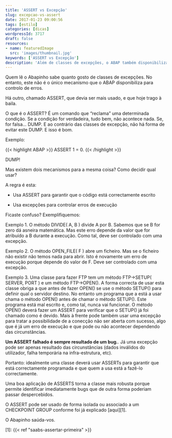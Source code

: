 ```yaml
---
title: 'ASSERT vs Excepção'
slug: excepcao-vs-assert
date: 2017-01-23 09:00:56
tags: [estilo]
categories: [dicas]
wordpressId: 3717
draft: false
resources:
- name: featuredImage
  src: 'images/thumbnail.jpg'
keywords: ['ASSERT vs Excepção']
description: 'Além de classes de excepções, o ABAP também disponibiliza o commando ASSERT. Aprende quando usar excepções e quando usar ASSERTs.'
---
```

Quem lê o Abapinho sabe quanto gosto de classes de excepções. No entanto, este não é o único mecanismo que o ABAP disponibiliza para controlo de erros.

Há outro, chamado ASSERT, que devia ser mais usado, e que hoje trago à baila.

<!--more-->

O que é o ASSERT? É um comando que “reclama” uma determinada condição. Se a condição for verdadeira, tudo bem, não acontece nada. Se, for falsa… DUMP. E ao contrário das classes de excepção, não há forma de evitar este DUMP. E isso é bom.

Exemplo:

{{< highlight ABAP >}}
ASSERT 1 = 0.
{{< /highlight >}}

DUMP!

Mas existem dois mecanismos para a mesma coisa? Como decidir qual usar?

A regra é esta:

  * Usa ASSERT para garantir que o código está correctamente escrito

  * Usa excepções para controlar erros de execução

Ficaste confuso? Exemplifiquemos:

Exemplo 1. O método DIVIDE( A, B ) divide A por B. Sabemos que se B for zero dá asneira matemática. Mas este erro depende da valor que for atribuído a B durante a execução. Como tal, deve ser controlado com uma excepção.

Exemplo 2. O método OPEN_FILE( F ) abre um ficheiro. Mas se o ficheiro não existir não temos nada para abrir. Isto é novamente um erro de execução porque depende do valor de F. Deve ser controlado com uma excepção.

Exemplo 3. Uma classe para fazer FTP tem um método FTP->SETUP( SERVER, PORT ) e um método FTP->OPEN(). A forma correcta de usar esta classe obriga a que antes de fazer OPEN() se use o método SETUP() para definir qual o servidor destino. No entanto um programa que a está a usar chama o método OPEN() antes de chamar o método SETUP(). Este programa está mal escrito e, como tal, nunca vai funcionar. O método OPEN() deverá fazer um ASSERT para verificar que o SETUP() já foi chamado como é devido. Mais à frente pode também usar uma excepção para tratar a possibilidade de a conecção não ser aberta com sucesso, algo que é já um erro de execução e que pode ou não acontecer dependendo das circunstâncias.

**Um ASSERT falhado é sempre resultado de um bug.**. Já uma excepção pode ser apenas resultado das circunstâncias (dados inválidos do utilizador, falha temporária na infra-estrutura, etc).

Portanto: idealmente uma classe deverá usar ASSERTs para garantir que está correctamente programada e que quem a usa está a fazê-lo correctamente.

Uma boa aplicação de ASSERTS torna a classe mais robusta porque permite identificar imediatamente bugs que de outra forma poderiam passar despercebidos.

O ASSERT pode ser usado de forma isolada ou associado a um CHECKPOINT GROUP conforme foi já explicado [aqui][1].

O Abapinho saúda-vos.

   [1]: {{< ref "saabs-assertar-primeira" >}}
